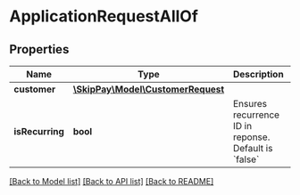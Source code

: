 # ApplicationRequestAllOf

## Properties

Name | Type | Description | Notes
------------ | ------------- | ------------- | -------------
**customer** | [**\SkipPay\Model\CustomerRequest**](CustomerRequest.md) |  |
**isRecurring** | **bool** | Ensures recurrence ID in reponse. Default is &#x60;false&#x60; | [optional] [default to false]

[[Back to Model list]](../../README.md#models) [[Back to API list]](../../README.md#endpoints) [[Back to README]](../../README.md)
